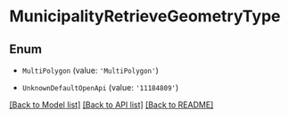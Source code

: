 # MunicipalityRetrieveGeometryType


## Enum

* `MultiPolygon` (value: `'MultiPolygon'`)

* `UnknownDefaultOpenApi` (value: `'11184809'`)

[[Back to Model list]](../README.md#documentation-for-models) [[Back to API list]](../README.md#documentation-for-api-endpoints) [[Back to README]](../README.md)
